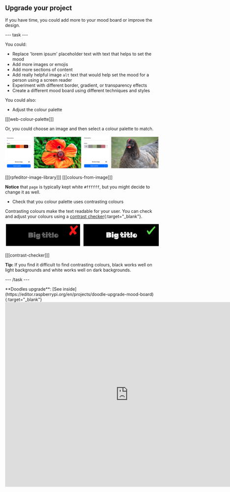 ## Upgrade your project

If you have time, you could add more to your mood board or improve the design.

--- task ---

You could:

+ Replace 'lorem ipsum' placeholder text with text that helps to set the mood
+ Add more images or emojis
+ Add more sections of content
+ Add really helpful image `alt` text that would help set the mood for a person using a screen reader
+ Experiment with different border, gradient, or transparency effects
+ Create a different mood board using different techniques and styles 

You could also:
+ Adjust the colour palette

[[[web-colour-palette]]]

Or, you could choose an image and then select a colour palette to match.

![Examples of colour palettes from images.](images/image-palette.png)

[[[rpfeditor-image-library]]]
[[[colours-from-image]]]

**Notice** that `page` is typically kept white `#ffffff`, but you might decide to change it as well. 

+ Check that you colour palette uses contrasting colours

Contrasting colours make the text readable for your user. You can check and adjust your colours using a [contrast checker](https://webaim.org/resources/contrastchecker/){:target="_blank"}.

![alt=""](images/contrast-examples.png)

[[[contrast-checker]]]

**Tip:** If you find it difficult to find contrasting colours, black works well on light backgrounds and white works well on dark backgrounds. 

--- /task ---

<div>
**Doodles upgrade**: [See inside](https://editor.raspberrypi.org/en/projects/doodle-upgrade-mood-board){:target="_blank"}
<div>
<iframe src="https://editor.raspberrypi.org/en/embed/viewer/doodle-upgrade-mood-board" width="800" height="600" frameborder="0" marginwidth="0" marginheight="0" allowfullscreen> </iframe>
</div>
</div>

